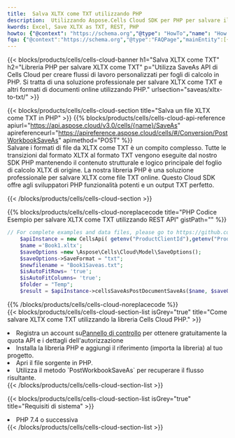 ```yaml
---
title:  Salva XLTX come TXT utilizzando PHP
description:  Utilizzando Aspose.Cells Cloud SDK per PHP per salvare il file in formato XLTX come file in formato TXT.
kwords: Excel, Save XLTX as TXT, REST, PHP
howto: {"@context": "https://schema.org","@type": "HowTo","name": "How to save XLTX as TXT using the Cells Cloud PHP library.","description": "How to save XLTX as TXT using the Cells Cloud PHP library.","image": {"@type": "ImageObject"},"url": "/php/saveas/xltx-to-txt/","step": [{ "@type": "HowToStep","name": "How to save XLTX as TXT using the Cells Cloud PHP library. step 1", "image": {"@type": "ImageObject",},"url": "/php/saveas/xltx-to-txt/","text": "Register an account at <a href='https://dashboard.aspose.cloud/'>Dashboard</a> to get free API quota & authorization details",},{ "@type": "HowToStep","name": "How to save XLTX as TXT using the Cells Cloud PHP library. step 1", "image": {"@type": "ImageObject",},"url": "/php/saveas/xltx-to-txt/","text": "Install PHP library and add the reference (import the library) to your project.",},{ "@type": "HowToStep","name": "How to save XLTX as TXT using the Cells Cloud PHP library. step 1", "image": {"@type": "ImageObject",},"url": "/php/saveas/xltx-to-txt/","text": "Open the source file in PHP.",},{ "@type": "HowToStep","name": "How to save XLTX as TXT using the Cells Cloud PHP library. step 1", "image": {"@type": "ImageObject",},"url": "/php/saveas/xltx-to-txt/","text": "Use the `PostWorkbookSaveAs` method to retrieve the resulting stream.",}, ],"supply": {"@type": "HowToSupply","name": "document"},"tool": [{"@type": "HowToTool","name": "phpstorm, Visual Studio Code, Eclipse"},{"@type": "HowToTool","name": "Aspose Cells"}],"totalTime": "PT6M"}
fqa: {"@context":"https://schema.org","@type":"FAQPage","mainEntity":[{"@type":"Question","name":"Why save file as other formats file in C# using REST API?","acceptedAnswer":{"@type":"Answer","text":"Documents are encoded in many ways, and some files may be incompatible with the software you use. To open and read such files, just save them as appropriate file formats.<br/><ol><li>Install .NET SDK and add the reference (import the library) to your project.</li><li>Open the source file in C# using REST API.</li><li>Call the PostWorkbookSaveAsRequest() method, passing an output filename with required extension.</li><li>Get the result of save as a separate file.</li></ol>"}},{"@type":"Question","name":"What file formats can I save as with your C# library?","acceptedAnswer":{"@type":"Answer","text":"We support a variety of file formats for conversion using .NET library, including XLSX, Excel, xls , PDF, CSV, HTML, Markdown, XML, PNG, JPG, TIFF, Json, TXT and many more."}},{"@type":"Question","name":"What is the maximum allowed file size for conversion using this .NET library?","acceptedAnswer":{"@type":"Answer","text":"There are no file size limits for format conversions using .NET library."}}]}
---
```

{{< blocks/products/cells/cells-cloud-banner h1="Salva XLTX come TXT" h2="Libreria PHP per salvare XLTX come TXT" p="Utilizza SaveAs API di Cells Cloud per creare flussi di lavoro personalizzati per fogli di calcolo in PHP. Si tratta di una soluzione professionale per salvare XLTX come TXT e altri formati di documenti online utilizzando PHP." urlsection="saveas/xltx-to-txt/" >}}

{{< blocks/products/cells/cells-cloud-section title="Salva un file XLTX come TXT in PHP" >}}
{{% blocks/products/cells/cells-cloud-api-reference apiurl="https://api.aspose.cloud/v3.0/cells/{name}/SaveAs" apireferenceurl="https://apireference.aspose.cloud/cells/#/Conversion/PostWorkbookSaveAs" apimethod="POST" %}}
<br/>
Salvare i formati di file da XLTX come TXT è un compito complesso. Tutte le transizioni dal formato XLTX al formato TXT vengono eseguite dal nostro SDK PHP mantenendo il contenuto strutturale e logico principale del foglio di calcolo XLTX di origine. La nostra libreria PHP è una soluzione professionale per salvare XLTX come file TXT online. Questo Cloud SDK offre agli sviluppatori PHP funzionalità potenti e un output TXT perfetto.

{{< /blocks/products/cells/cells-cloud-section >}}

{{% blocks/products/cells/cells-cloud-noreplacecode title="PHP Codice Esempio per salvare XLTX come TXT utilizzando REST API" gistPath="" %}}
  
```php
// For complete examples and data files, please go to https://github.com/aspose-cells-cloud/aspose-cells-cloud-php/
    $apiInstance = new CellsApi( getenv("ProductClientId"),getenv("ProductClientSecret") );
    $name ='Book1.xltx';
    $saveOptions =new \Aspose\Cells\Cloud\Model\SaveOptions();
    $saveOptions->SaveFormat = "txt";
    $newfilename = "Book1Saveas.txt";
    $isAutoFitRows= 'true';
    $isAutoFitColumns= 'true';
    $folder = "Temp";
    $result = $apiInstance->cellsSaveAsPostDocumentSaveAs($name, $saveOptions, $newfilename,$isAutoFitRows, $isAutoFitColumns, $folder);
```
  
{{% /blocks/products/cells/cells-cloud-noreplacecode %}}
<br/>
{{< blocks/products/cells/cells-cloud-section-list isGrey="true" title="Come salvare XLTX come TXT utilizzando la libreria Cells Cloud PHP." >}}
<li> Registra un account su<a href="https://dashboard.aspose.cloud/">Pannello di controllo</a> per ottenere gratuitamente la quota API e i dettagli dell'autorizzazione</li>
<li>Installa la libreria PHP e aggiungi il riferimento (importa la libreria) al tuo progetto.</li>
<li>Apri il file sorgente in PHP.</li>
<li>Utilizza il metodo `PostWorkbookSaveAs` per recuperare il flusso risultante.</li>
{{< /blocks/products/cells/cells-cloud-section-list >}}

{{< blocks/products/cells/cells-cloud-section-list isGrey="true" title="Requisiti di sistema" >}}
<li>PHP 7.4 o successiva</li>
{{< /blocks/products/cells/cells-cloud-section-list >}}
